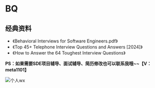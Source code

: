 # BQ
## 经典资料
- 《Behavioral Interviews for Software Engineers.pdf》
- 《Top 45+ Telephone Interview Questions and Answers [2024]》
- 《How to Answer the 64 Toughest Interview Questions》


**PS：如果需要SDE项目辅导、面试辅导、简历修改也可以联系我哦~~【V：meta1101】**

![个人wx](https://github.com/summerjava/awosome-cs/blob/main/%E4%B8%AA%E4%BA%BA%E5%BE%AE%E4%BF%A1.jpg)
